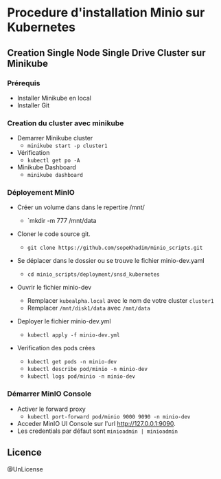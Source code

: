 # Procedure d'installation Minio sur Kubernetes

## Creation Single Node Single Drive Cluster sur Minikube

### Prérequis

- Installer Minikube en local
- Installer Git
### Creation du cluster avec minikube

- Demarrer Minikube cluster
  - `minikube start -p cluster1`
- Vérification
  - `kubectl get po -A`
- Minikube Dashboard
  - `minikube dashboard`

### Déployement MinIO

- Créer un volume dans dans le repertire /mnt/
  - `mkdir -m 777 /mnt/data
- Cloner le code source git.
  - `git clone https://github.com/sopeKhadim/minio_scripts.git`
- Se déplacer dans le dossier ou se trouve le fichier minio-dev.yaml
  - `cd minio_scripts/deployment/snsd_kubernetes`
- Ouvrir le fichier minio-dev
  - Remplacer `kubealpha.local` avec le nom de votre cluster `cluster1`
  - Remplacer `/mnt/disk1/data` avec `/mnt/data`

- Deployer le fichier minio-dev.yml
  - `kubectl apply -f minio-dev.yml`
- Verification des pods crées
  - `kubectl get pods -n minio-dev`
  - `kubectl describe pod/minio -n minio-dev`
  - `kubectl logs pod/minio -n minio-dev`

### Démarrer MinIO Console

- Activer le forward proxy
  - `kubectl port-forward pod/minio 9000 9090 -n minio-dev`
- Acceder MinIO UI Console sur l'url http://127.0.0.1:9090.
- Les credentials par défaut sont `minioadmin | minioadmin`


## Licence
@UnLicense